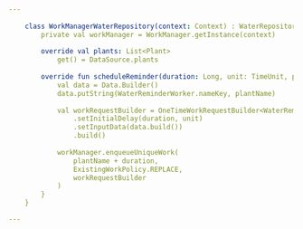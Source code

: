 ```yaml
--- 
    
    class WorkManagerWaterRepository(context: Context) : WaterRepository {
        private val workManager = WorkManager.getInstance(context)
    
        override val plants: List<Plant>
            get() = DataSource.plants
    
        override fun scheduleReminder(duration: Long, unit: TimeUnit, plantName: String) {
            val data = Data.Builder()
            data.putString(WaterReminderWorker.nameKey, plantName)
    
            val workRequestBuilder = OneTimeWorkRequestBuilder<WaterReminderWorker>()
                .setInitialDelay(duration, unit)
                .setInputData(data.build())
                .build()
    
            workManager.enqueueUniqueWork(
                plantName + duration,
                ExistingWorkPolicy.REPLACE,
                workRequestBuilder
            )
        }
    }

---
```

